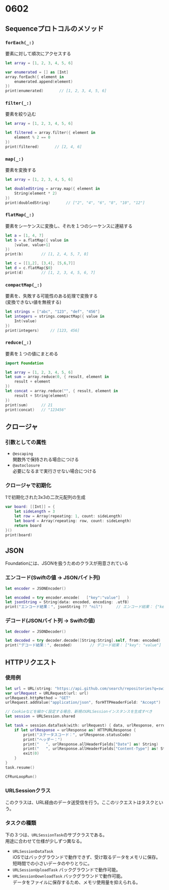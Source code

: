 # 0602

## Sequenceプロトコルのメソッド

### `forEach(_:)`

要素に対して順次にアクセスする

```swift
let array = [1, 2, 3, 4, 5, 6]

var enumerated = [] as [Int]
array.forEach({ element in
    enumerated.append(element)
})
print(enumerated)       // [1, 2, 3, 4, 5, 6]
```

### `filter(_:)`

要素を絞り込む

```swift
let array = [1, 2, 3, 4, 5, 6]

let filtered = array.filter({ element in
    element % 2 == 0
})
print(filtered)       // [2, 4, 6]
```

### `map(_:)`

要素を変換する

```swift
let array = [1, 2, 3, 4, 5, 6]

let doubledString = array.map({ element in
    String(element * 2)
})
print(doubledString)       // ["2", "4", "6", "8", "10", "12"]
```

### `flatMap(_:)`

要素をシーケンスに変換し、それを１つのシーケンスに連結する

```swift
let a = [1, 4, 7]
let b = a.flatMap({ value in
    [value, value+1]
})
print(b)        // [1, 2, 4, 5, 7, 8]

let c = [[1,2], [3,4], [5,6,7]]
let d = c.flatMap{$0}
print(d)        // [1, 2, 3, 4, 5, 6, 7]
```

### `compactMap(_:)`

要素を、失敗する可能性のある処理で変換する  
(変換できない値を無視する)

```swift
let strings = ["abc", "123", "def", "456"]
let integers = strings.compactMap({ value in
    Int(value)
})
print(integers)     // [123, 456]
```

### `reduce(_:)`

要素を１つの値にまとめる

```swift
import Foundation

let array = [1, 2, 3, 4, 5, 6]
let sum = array.reduce(0, { result, element in
    result + element
})
let concat = array.reduce("", { result, element in
    result + String(element)
})
print(sum)      // 21
print(concat)   // "123456"
```

## クロージャ

### 引数としての属性

- `@escaping`  
  関数外で保持される場合につける
- `@autoclosure`  
  必要になるまで実行させない場合につける

### クロージャで初期化

1で初期化された3x3の二次元配列の生成

```swift
var board: [[Int]] = {
    let sideLength = 3
    let row = Array(repeating: 1, count: sideLength)
    let board = Array(repeating: row, count: sideLength)
    return board
}()
print(board)
```

## JSON

Foundationには、JSONを扱うためのクラスが用意されている

### エンコード(Swiftの値 -> JSONバイト列)

```swift
let encoder = JSONEncoder()

let encoded = try encoder.encode(   ["key":"value"]   )
let jsonString = String(data: encoded, encoding: .utf8)
print("エンコード結果：", jsonString ?? "nil")      // エンコード結果： {"key":"value"}
```

### デコード(JSONバイト列 -> Swiftの値)

```swift
let decoder = JSONDecoder()

let decoded = try decoder.decode([String:String].self, from: encoded)
print("デコード結果：", decoded)        // デコード結果： ["key": "value"]
```

## HTTPリクエスト

### 使用例

```swift
let url = URL(string: "https://api.github.com/search/repositories?q=swift")!
var urlRequest = URLRequest(url: url)
urlRequest.httpMethod = "GET"
urlRequest.addValue("application/json", forHTTPHeaderField: "Accept")

// Cookieなどを細かく設定する場合、新規のURLSessionインスタンスを生成すべき
let session = URLSession.shared

let task = session.dataTask(with: urlRequest) { data, urlResponse, error in
    if let urlResponse = urlResponse as? HTTPURLResponse {
        print("ステータスコード：", urlResponse.statusCode)
        print("ヘッダー：")
        print("   ", urlResponse.allHeaderFields["Date"] as! String)
        print("   ", urlResponse.allHeaderFields["Content-Type"] as! String)
        exit(0)
    }
}
task.resume()

CFRunLoopRun()
```

### URLSessionクラス

このクラスは、URL経由のデータ送受信を行う。ここのリクエストはタスクという。

### タスクの種類

下の３つは、`URLSessionTask`のサブクラスである。  
用途に合わせて仕様が少しずつ異なる。

- `URLSessionDataTask`  
  iOSではバックグラウンドで動作できず、受け取るデータをメモリに保存。  
  短時間での小さいデータのやりとりに。
- `URLSessionUploadTask`
  バックグラウンドで動作可能。
- `URLSessionDownloadTask`
  バックグラウンドで動作可能。  
  データをファイルに保存するため、メモリ使用量を抑えられる。
